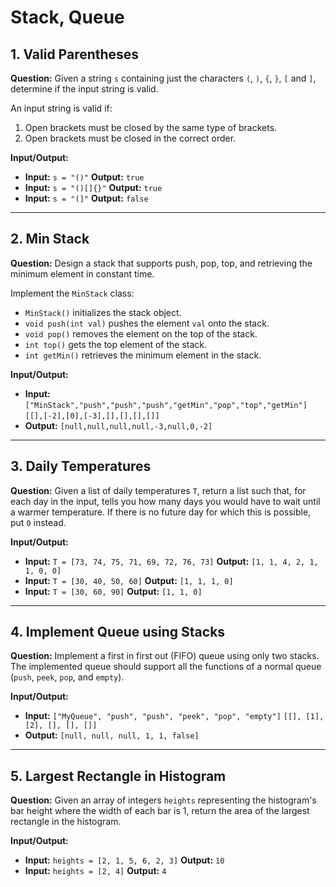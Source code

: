 # Stack, Queue

## 1. Valid Parentheses

**Question:** Given a string `s` containing just the characters `(`, `)`, `{`, `}`, `[` and `]`, determine if the input string is valid.

An input string is valid if:
1.  Open brackets must be closed by the same type of brackets.
2.  Open brackets must be closed in the correct order.

**Input/Output:**
* **Input:** `s = "()"`
    **Output:** `true`
* **Input:** `s = "()[]{}"`
    **Output:** `true`
* **Input:** `s = "(]"`
    **Output:** `false`

---

## 2. Min Stack

**Question:** Design a stack that supports push, pop, top, and retrieving the minimum element in constant time.

Implement the `MinStack` class:
* `MinStack()` initializes the stack object.
* `void push(int val)` pushes the element `val` onto the stack.
* `void pop()` removes the element on the top of the stack.
* `int top()` gets the top element of the stack.
* `int getMin()` retrieves the minimum element in the stack.

**Input/Output:**
* **Input:**
  `["MinStack","push","push","push","getMin","pop","top","getMin"]`
  `[[],[-2],[0],[-3],[],[],[],[]]`
* **Output:**
  `[null,null,null,null,-3,null,0,-2]`

---

## 3. Daily Temperatures

**Question:** Given a list of daily temperatures `T`, return a list such that, for each day in the input, tells you how many days you would have to wait until a warmer temperature. If there is no future day for which this is possible, put `0` instead.

**Input/Output:**
* **Input:** `T = [73, 74, 75, 71, 69, 72, 76, 73]`
    **Output:** `[1, 1, 4, 2, 1, 1, 0, 0]`
* **Input:** `T = [30, 40, 50, 60]`
    **Output:** `[1, 1, 1, 0]`
* **Input:** `T = [30, 60, 90]`
    **Output:** `[1, 1, 0]`

---

## 4. Implement Queue using Stacks

**Question:** Implement a first in first out (FIFO) queue using only two stacks. The implemented queue should support all the functions of a normal queue (`push`, `peek`, `pop`, and `empty`).

**Input/Output:**
* **Input:**
  `["MyQueue", "push", "push", "peek", "pop", "empty"]`
  `[[], [1], [2], [], [], []]`
* **Output:**
  `[null, null, null, 1, 1, false]`

---

## 5. Largest Rectangle in Histogram

**Question:** Given an array of integers `heights` representing the histogram's bar height where the width of each bar is 1, return the area of the largest rectangle in the histogram.

**Input/Output:**
* **Input:** `heights = [2, 1, 5, 6, 2, 3]`
    **Output:** `10`
* **Input:** `heights = [2, 4]`
    **Output:** `4`
